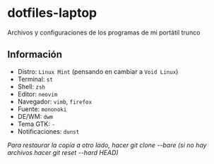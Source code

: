 # dotfiles-laptop
Archivos y configuraciones de los programas de mi portátil trunco

## Información
- Distro: `Linux Mint` (pensando en cambiar a `Void Linux`)
- Terminal: `st`
- Shell: `zsh`
- Editor: `neovim`
- Navegador: `vimb`, `firefox`
- Fuente: `mononoki`
- DE/WM: `dwm`
- Tema GTK: `-`
- Notificaciones: `dunst`

*Para restaurar la copia a otro lado, hacer git clone --bare (si no hay archivos hacer git reset --hard HEAD)*
